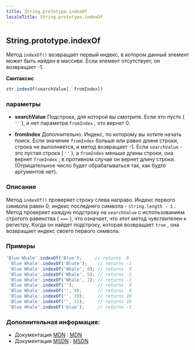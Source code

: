 ```yaml
---
title: String.prototype.indexOf
localeTitle: String.prototype.indexOf
---
```

## String.prototype.indexOf

Метод `indexOf()` возвращает первый индекс, в котором данный элемент может быть найден в массиве. Если элемент отсутствует, он возвращает -1.

**Синтаксис**

```javascript
str.indexOf(searchValue[, fromIndex]) 
```

### параметры

*   **searchValue** Подстрока, для которой вы смотрите. Если это пусто ( `''` ), и нет параметра `fromIndex` , это вернет 0.
    
*   **fromIndex** Дополнительно. Индекс, по которому вы хотите начать поиск. Если значение `fromIndex` больше или равно длине строки, строка не выполняется, и метод возвращает -1. Если `searchValue` - это пустая строка ( `''` ), а `fromIndex` меньше длины строки, она вернет `fromIndex` ; в противном случае он вернет длину строки. (Отрицательное число будет обрабатываться так, как будто аргументов нет).
    

### Описание

Метод `indexOf()` проверяет строку слева направо. Индекс первого символа равен 0; индекс последнего символа - `string.length - 1` . Метод проверяет каждую подстроку на `searchValue` с использованием строгого равенства ( `===` ), что означает, что этот метод чувствителен к регистру. Когда он найдет подстроку, которая возвращает `true` , она возвращает индекс своего первого символа.

### Примеры

```javascript
'Blue Whale'.indexOf('Blue');     // returns  0 
 'Blue Whale'.indexOf('Blute');    // returns -1 
 'Blue Whale'.indexOf('Whale', 0); // returns  5 
 'Blue Whale'.indexOf('Whale', 5); // returns  5 
 'Blue Whale'.indexOf('Whale', 7); // returns -1 
 'Blue Whale'.indexOf('');         // returns  0 
 'Blue Whale'.indexOf('', 9);      // returns  9 
 'Blue Whale'.indexOf('', 10);     // returns 10 
 'Blue Whale'.indexOf('', 11);     // returns 10 
 'Blue Whale'.indexOf('blue');     // returns -1 
```

### Дополнительная информация:

*   Документация [MDN](https://developer.mozilla.org/en-US/docs/Web/JavaScript/Reference/Global_Objects/String/indexOf) : [MDN](https://developer.mozilla.org/en-US/docs/Web/JavaScript/Reference/Global_Objects/String/indexOf)
*   Документация [MSDN](https://docs.microsoft.com/en-us/scripting/javascript/reference/indexof-method-string-javascript) : [MSDN](https://docs.microsoft.com/en-us/scripting/javascript/reference/indexof-method-string-javascript)